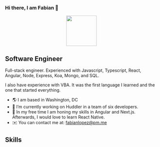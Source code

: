 ### Hi there, I am Fabian 👋

<div id="header" align="center">
  <img src="https://media.giphy.com/media/M9gbBd9nbDrOTu1Mqx/giphy.gif" width="100"/>
</div>

## Software Engineer


Full-stack engineer. Experienced with Javascript, Typescript, React, Angular, Node, Express, Koa, Mongo, and SQL. 

I also have experience with VBA. It was the first language I learned and the one that started everything.

- :earth_americas: I am based in Washington, DC
- :rocket: I’m currently working on Huddler in a team of six developers.
- 🌱 In my free time I am honing my skills in Angular and Next.js. Afterwards, I would love to learn React Native.
- ✉️ You can contact me at: fabianlopez@pm.me

## Skills




